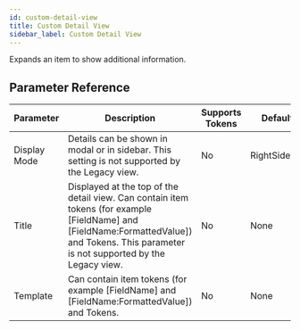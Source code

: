 ```yaml
---
id: custom-detail-view
title: Custom Detail View
sidebar_label: Custom Detail View
---
```



Expands an item to show additional information.

## Parameter Reference
| Parameter | Description | Supports Tokens | Default |
| -- | -- | -- | -- |
| Display Mode | Details can be shown in modal or in sidebar. This setting is not supported by the Legacy view. | No | RightSidebar |
| Title | Displayed at the top of the detail view. Can contain item tokens (for example [FieldName] and [FieldName:FormattedValue]) and Tokens. This parameter is not supported by the Legacy view. | No | None |
| Template | Can contain item tokens (for example [FieldName] and [FieldName:FormattedValue]) and Tokens. | No | None |
